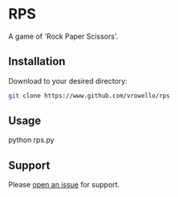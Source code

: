 # RPS

A game of 'Rock Paper Scissors'.

## Installation

Download to your desired directory:

```sh
git clone https://www.github.com/vrowello/rps
```

## Usage

python rps.py

## Support

Please [open an issue](https://github.com/vrowello/rps/issues/new) for support.

